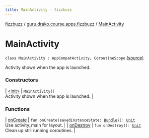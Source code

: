 ```yaml
---
title: MainActivity - fizzbuzz
---
```


[fizzbuzz](../../index.html) / [guru.drako.course.apps.fizzbuzz](../index.html) / [MainActivity](./index.html)

# MainActivity

`class MainActivity : AppCompatActivity, CoroutineScope` [(source)](https://github.com/Drako/fizzbuzz-app/blob/master/src/main/kotlin/guru/drako/course/apps/fizzbuzz/MainActivity.kt#L12)

Activity shown when the app is launched.

### Constructors

| [&lt;init&gt;](-init-.html) | `MainActivity()`<br>Activity shown when the app is launched. |

### Functions

| [onCreate](on-create.html) | `fun onCreate(savedInstanceState: `[`Bundle`](https://developer.android.com/reference/android/os/Bundle.html)`?): `[`Unit`](https://kotlinlang.org/api/latest/jvm/stdlib/kotlin/-unit/index.html)<br>Use activity_main for layout. |
| [onDestroy](on-destroy.html) | `fun onDestroy(): `[`Unit`](https://kotlinlang.org/api/latest/jvm/stdlib/kotlin/-unit/index.html)<br>Clean up still running coroutines. |


